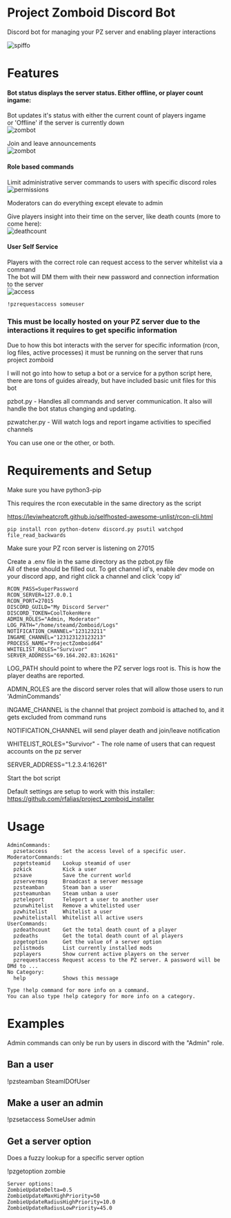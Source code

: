 # Project Zomboid Discord Bot
Discord bot for managing your PZ server and enabling player interactions

![spiffo](/project_zomboid_bot/docs/assets/images/Spiffoskip.png)

# Features
#### Bot status displays the server status. Either offline, or player count ingame:
Bot updates it's status with either the current count of players ingame  
or 'Offline' if the server is currently down  
![zombot](/project_zomboid_bot/docs/assets/images/zombot.PNG)

Join and leave announcements  
![zombot](/project_zomboid_bot/docs/assets/images/joined.png)

#### Role based commands
Limit administrative server commands to users with specific discord roles  
![permissions](/project_zomboid_bot/docs/assets/images/permissions.png)  

Moderators can do everything except elevate to admin

Give players insight into their time on the server, like death counts (more to come here):  
![deathcount](/project_zomboid_bot/docs/assets/images/deathcount.PNG)  


#### User Self Service
Players with the correct role can request access to the server whitelist via a command  
The bot will DM them with their new password and connection information to the server  
![access](/project_zomboid_bot/docs/assets/images/access.png)  
```
!pzrequestaccess someuser  
```

### This must be locally hosted on your PZ server due to the interactions it requires to get specific information
Due to how this bot interacts with the server for specific information (rcon, log files, active processes) it must be running on the server that runs project zomboid

I will not go into how to setup a bot or a service for a python script here, there are tons of guides already, but have included basic unit files for this bot


pzbot.py - Handles all commands and server communication. It also will handle the bot status changing and updating. 


pzwatcher.py - Will watch logs and report ingame activities to specified channels


You can use one or the other, or both.

# Requirements and Setup
Make sure you have python3-pip

This requires the rcon executable in the same directory as the script

https://leviwheatcroft.github.io/selfhosted-awesome-unlist/rcon-cli.html

```pip install rcon python-dotenv discord.py psutil watchgod file_read_backwards```

Make sure your PZ rcon server is listening on 27015

Create a .env file in the same directory as the pzbot.py file  
All of these should be filled out. To get channel id's, enable dev mode on your discord app, and right click a channel and click 'copy id'   
```
RCON_PASS=SuperPassword
RCON_SERVER=127.0.0.1
RCON_PORT=27015
DISCORD_GUILD="My Discord Server"
DISCORD_TOKEN=CoolTokenHere
ADMIN_ROLES="Admin, Moderator"
LOG_PATH="/home/steamd/Zomboid/Logs"
NOTIFICATION_CHANNEL="123123211"
INGAME_CHANNEL="123123123123213"
PROCESS_NAME="ProjectZomboid64"
WHITELIST_ROLES="Survivor"
SERVER_ADDRESS="69.164.202.83:16261"
```
LOG_PATH should point to where the PZ server logs root is. This is how the player deaths are reported.

ADMIN_ROLES are the discord server roles that will allow those users to run 'AdminCommands'

INGAME_CHANNEL is the channel that project zomboid is attached to, and it gets excluded from command runs

NOTIFICATION_CHANNEL will send player death and join/leave notification

WHITELIST_ROLES="Survivor" - The role name of users that can request accounts on the pz server

SERVER_ADDRESS="1.2.3.4:16261"

Start the bot script

Default settings are setup to work with this installer: https://github.com/rfalias/project_zomboid_installer
# Usage
```
AdminCommands:
  pzsetaccess     Set the access level of a specific user.
ModeratorCommands:
  pzgetsteamid    Lookup steamid of user
  pzkick          Kick a user
  pzsave          Save the current world
  pzservermsg     Broadcast a server message
  pzsteamban      Steam ban a user
  pzsteamunban    Steam unban a user
  pzteleport      Teleport a user to another user
  pzunwhitelist   Remove a whitelisted user
  pzwhitelist     Whitelist a user
  pzwhitelistall  Whitelist all active users
UserCommands:
  pzdeathcount    Get the total death count of a player
  pzdeaths        Get the total death count of al players
  pzgetoption     Get the value of a server option
  pzlistmods      List currently installed mods
  pzplayers       Show current active players on the server
  pzrequestaccess Request access to the PZ server. A password will be DMd to ...
​No Category:
  help            Shows this message

Type !help command for more info on a command.
You can also type !help category for more info on a category.
```

# Examples
Admin commands can only be run by users in discord with the "Admin" role. 

## Ban a user
!pzsteamban SteamIDOfUser

## Make a user an admin
!pzsetaccess SomeUser admin

## Get a server option
Does a fuzzy lookup for a specific server option

!pzgetoption zombie
```
Server options:
ZombieUpdateDelta=0.5
ZombieUpdateMaxHighPriority=50
ZombieUpdateRadiusHighPriority=10.0
ZombieUpdateRadiusLowPriority=45.0
```
